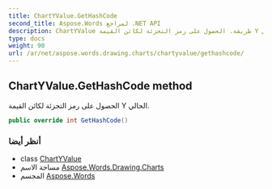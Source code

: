 ```yaml
---
title: ChartYValue.GetHashCode
second_title: Aspose.Words لمراجع .NET API
description: ChartYValue طريقة. الحصول على رمز التجزئة لكائن القيمة Y الحالي.
type: docs
weight: 90
url: /ar/net/aspose.words.drawing.charts/chartyvalue/gethashcode/
---
```

## ChartYValue.GetHashCode method

الحصول على رمز التجزئة لكائن القيمة Y الحالي.

```csharp
public override int GetHashCode()
```

### أنظر أيضا

* class [ChartYValue](../)
* مساحة الاسم [Aspose.Words.Drawing.Charts](../../chartyvalue/)
* المجسم [Aspose.Words](../../../)



